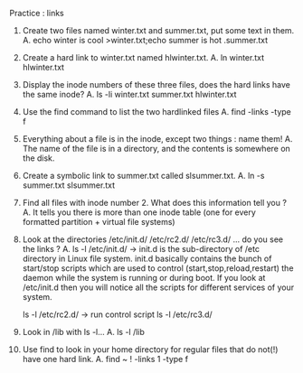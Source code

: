 Practice : links
1. Create two files named winter.txt and summer.txt, put some text in them.
A. echo winter is cool >winter.txt;echo summer is hot .summer.txt

2. Create a hard link to winter.txt named hlwinter.txt.
A. ln winter.txt hlwinter.txt

3. Display the inode numbers of these three files, does the hard links have the same inode?
A. ls -li winter.txt summer.txt hlwinter.txt

4. Use the find command to list the two hardlinked files
A. find -links -type f
5. Everything about a file is in the inode, except two things : name them!
A. The name of the file is in a directory, and the contents is somewhere on the disk.

6. Create a symbolic link to summer.txt called slsummer.txt.
A. ln -s summer.txt slsummer.txt

7. Find all files with inode number 2. What does this information tell you ?
A. It tells you there is more than one inode table (one for every formatted partition + virtual file systems)


8. Look at the directories /etc/init.d/ /etc/rc2.d/ /etc/rc3.d/ ... do you see the links ?
A.  ls -l /etc/init.d/ -> init.d is the sub-directory of /etc directory in Linux file system. init.d basically contains the bunch of  
    start/stop scripts which are used to control (start,stop,reload,restart) the daemon while the system is running or during boot. If you 
    look at /etc/init.d then you will notice all the scripts for different services of your system. 
    
    ls -l /etc/rc2.d/ -> run control script
    ls -l /etc/rc3.d/

9. Look in /lib with ls -l...
A. ls -l /lib

10. Use find to look in your home directory for regular files that do not(!) have one hard link.
A.  find ~ ! -links 1 -type f
